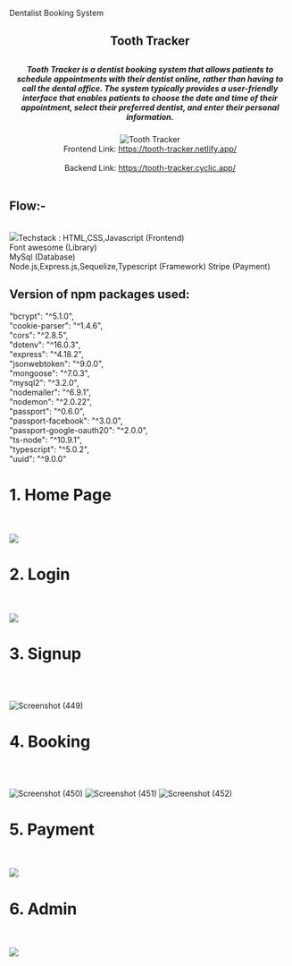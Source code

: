 
Dentalist Booking System

<div align="center">
<h2>Tooth Tracker<h2>
<h5>Tooth Tracker is a dentist booking system that allows patients to schedule appointments with their dentist online, rather than having to call the dental office. The system typically provides a user-friendly interface that enables patients to choose the date and time of their appointment, select their preferred dentist, and enter their personal information.</h5>

  ![Tooth Tracker](https://user-images.githubusercontent.com/112674221/229418884-02368d0e-c361-4314-be19-0be2243a6d5b.png)
  <br>
  Frontend Link: https://tooth-tracker.netlify.app/ <br> <br>
  Backend Link: https://tooth-tracker.cyclic.app/ <br> <br>
  

</div>
<h2>Flow:-</h2>
<br>
<img src="https://user-images.githubusercontent.com/112674221/229432409-847bfc8d-a219-4bb5-b9fc-689ecded3c81.jpeg"

  
  <h2>Techstack : </h2>
HTML,CSS,Javascript (Frontend) <br>
Font awesome (Library) <br>
MySql (Database) <br>
Node.js,Express.js,Sequelize,Typescript (Framework) 
Stripe (Payment)
  <br>
  
  <h2>Version of npm packages used:</h2>
  "bcrypt": "^5.1.0",
  <br>
    "cookie-parser": "^1.4.6",
  <br>
    "cors": "^2.8.5",
  <br>
    "dotenv": "^16.0.3",
  <br>
    "express": "^4.18.2",
  <br>
    "jsonwebtoken": "^9.0.0",
  <br>
    "mongoose": "^7.0.3",
  <br>
    "mysql2": "^3.2.0",
  <br>
    "nodemailer": "^6.9.1",
  <br>
    "nodemon": "^2.0.22",
  <br>
    "passport": "^0.6.0",
  <br>
    "passport-facebook": "^3.0.0",
  <br>
    "passport-google-oauth20": "^2.0.0",
  <br>
    "ts-node": "^10.9.1",
  <br>
    "typescript": "^5.0.2",
  <br>
    "uuid": "^9.0.0"
  
  
  <h1>1.  Home Page  </h1><br><br>
  <img src="https://user-images.githubusercontent.com/112674221/229420654-84b13fc6-0a57-4474-94a0-fdb7b936278c.png">
  
  
  <h1>2. Login  </h1>
  <br><br>
  <img src="https://user-images.githubusercontent.com/112674221/229420797-a23ee471-6dfb-4e43-b36d-eea25cc90c00.png">

  
   <h1>3. Signup  </h1>
  <br><br>
  
  ![Screenshot (449)](https://user-images.githubusercontent.com/112674221/229420897-3afa74a0-4a93-4e72-a454-970303c2d05d.png)
  
  <h1>4. Booking  </h1>
  <br><br>
  
  ![Screenshot (450)](https://user-images.githubusercontent.com/112674221/229420997-7478a01e-dfea-4154-91ca-e4964233b84e.png)
  ![Screenshot (451)](https://user-images.githubusercontent.com/112674221/229421062-2e2d6ed9-a9a2-49ab-b994-d23396a49ec3.png)
  ![Screenshot (452)](https://user-images.githubusercontent.com/112674221/229421124-fd2f034f-b55e-4d97-b5ed-4bb5c8669b0e.png)
  
  <h1>5. Payment  </h1>
  <br><br>
  <img src="https://user-images.githubusercontent.com/112674221/229421230-aee77286-862f-4ed5-86a0-fef24e5bc466.png">
  
  
  <h1>6. Admin  </h1>
  <br><br>
  <img src="https://user-images.githubusercontent.com/112674221/229421317-03273d17-fbf0-4bcc-8429-f57876561885.png">
  

